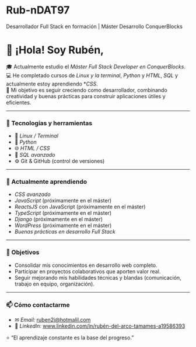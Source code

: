 # Rub-nDAT97
Desarrollador Full Stack en formación | Máster Desarrollo ConquerBlocks
# 👋 ¡Hola! Soy Rubén,

🎓 Actualmente estudio el *Máster Full Stack Developer en ConquerBlocks*.  
💻 He completado cursos de *Linux y la terminal*, *Python* y *HTML*, *SQL* y actualmente estoy aprendiendo **CSS*.  
🚀 Mi objetivo es seguir creciendo como desarrollador, combinando creatividad y buenas prácticas para construir aplicaciones útiles y eficientes.

---

### 🧠 Tecnologías y herramientas
- 🐧 *Linux / Terminal*
- 🐍 *Python*
- 🌐 *HTML / CSS*
- 💾 *SQL avanzado*
- ⚙ Git & GitHub (control de versiones)

---

### 🌱 Actualmente aprendiendo
- *CSS avanzado*  
- *JavaScript* (próximamente en el máster)
- *ReactsJS* con JavaScript (próximamente en el máster)
- *TypeScript* (próximamente en el máster)
- *Django* (próximamente en el máster)
- *WordPress* (próximamente en el máster)
- *Buenas prácticas en desarrollo Full Stack*

---

### 🎯 Objetivos
- Consolidar mis conocimientos en desarrollo web completo.  
- Participar en proyectos colaborativos que aporten valor real.  
- Seguir mejorando mis habilidades técnicas y blandas (comunicación, trabajo en equipo, organización).

---

### 📫 Cómo contactarme
- ✉ *Email:* ruben2j@hotmalil.com  
- 💼 *LinkedIn:* www.linkedin.com/in/rubén-del-arco-tamames-a19586393 


⭐ “El aprendizaje constante es la base del progreso.”
